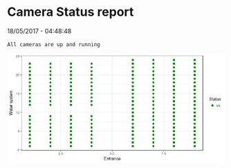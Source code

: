 Camera Status report
================
18/05/2017 - 04:48:48

    All cameras are up and running

![](camreport_files/figure-markdown_github/unnamed-chunk-2-1.png)
